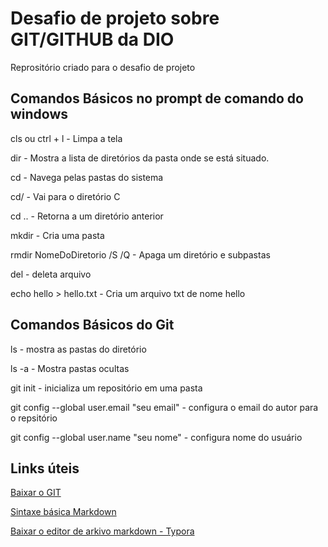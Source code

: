 # Desafio de projeto sobre GIT/GITHUB da DIO 
Reprositório criado para o desafio de projeto

## Comandos Básicos no prompt de comando do windows
cls ou ctrl + l - Limpa a tela

dir - Mostra a lista de diretórios da pasta onde  se está situado.

cd - Navega pelas pastas do sistema

cd/ - Vai para o diretório C

cd .. - Retorna a um diretório anterior

mkdir - Cria uma pasta

rmdir NomeDoDiretorio /S /Q - Apaga um diretório e subpastas 

del - deleta arquivo

echo hello > hello.txt - Cria um arquivo txt de nome hello

## Comandos Básicos do Git

ls - mostra as pastas do diretório

ls -a - Mostra pastas ocultas

git init - inicializa um repositório em uma pasta

git config --global user.email "seu email" - configura o email do autor para o repsitório

git config --global user.name "seu nome" - configura nome do usuário




## Links úteis
[Baixar o GIT](https://git-scm.com/downloads)

[Sintaxe básica Markdown](https://www.markdownguide.org/basic-syntax/)

[Baixar o editor de arkivo markdown - Typora](https://typora.br.uptodown.com/windows/download)
